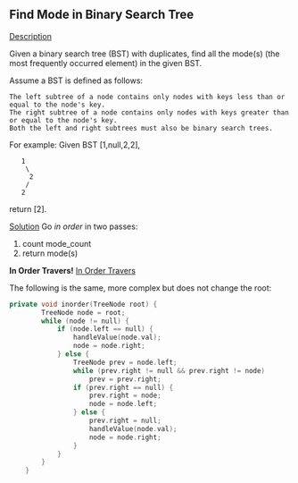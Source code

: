 ## Find Mode in Binary Search Tree

[Description](https://leetcode.com/problems/find-mode-in-binary-search-tree/description/)

Given a binary search tree (BST) with duplicates, find all the mode(s) (the most frequently occurred element) in the given BST.

Assume a BST is defined as follows:

    The left subtree of a node contains only nodes with keys less than or equal to the node's key.
    The right subtree of a node contains only nodes with keys greater than or equal to the node's key.
    Both the left and right subtrees must also be binary search trees.

For example:
Given BST [1,null,2,2],
```
   1
    \
     2
    /
   2
```
return [2]. 

[Solution]()
Go _in order_ in two passes:
1) count mode_count
2) return mode(s)


**In Order Travers!**
[In Order Travers](https://github.com/ehsanclick/leetcode/tree/master/94)

The following is the same, more complex but does not change the root:

```c++
private void inorder(TreeNode root) {
        TreeNode node = root;
        while (node != null) {
            if (node.left == null) {
                handleValue(node.val);
                node = node.right;
            } else {
                TreeNode prev = node.left;
                while (prev.right != null && prev.right != node)
                    prev = prev.right;
                if (prev.right == null) {
                    prev.right = node;
                    node = node.left;
                } else {
                    prev.right = null;
                    handleValue(node.val);
                    node = node.right;
                }
            }
        }
    }
```


